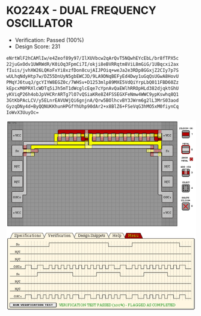 # KO224X - DUAL FREQUENCY OSCILLATOR

- Verification: Passed (100%)
- Design Score: 231

```
eNrtWlF2hCAMlIw/e4Zeof89y97/IlXUVbcw2qArQvT5NQwhEYcEbL/br8fTPX5c
22juGxOdv1UWRWdR/K0iOq3FpmCi7I/okji8eBVRRqtm8ViL8mGiG/1UBqcxi2ax
fIuis/jvhXW26LQKoFxYi8xzfDon8cujAIJPOiq+weJa2e3RDp8GGxjZ2CIy7p7S
wULhqNdyHtp7w/DZ55DnUyN5gbEWCJD/9LA9DNqBEFyEd4Dwy1uGqQsUGwA8HovU
PMqYJ6tuqJ/gcYIYW8EGZ0c/7WHSv+D1253mlp89MXE5VdQiYrpLbQ011FBD60Zz
kEpcxM0PRXlcWDTq5iJh5mT1dWcglcEqe7cYpnAvQaEWlhRROpHLd382djqktGhU
yKViqP26h4obJpVHCRrARTg7lO7vQSiaKRe8Z4FSSEGXFeNmw4WWC9ypKswhq8Q1
3GtKbPAcLCV/y5ELnrEAVUWjQi6gnjnA/Qrw5BOlhcvBY3JWrm6g2lL3MrS03aod
GyzqDNy4d+ByQQNUKKhunHPGfYhUhp90dAr2+x8BlZ6+FSeVqG3hMO5xM0fiynCq
IoWvX3UuyOc=
```

![08 KO224X DUAL FREQUENCY OSCILLATOR](./assets/08.png)

